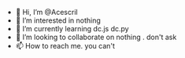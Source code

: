 - 👋 Hi, I’m @Acescril
- 👀 I’m interested in nothing
- 🌱 I’m currently learning dc.js dc.py
- 💞️ I’m looking to collaborate on nothing . don't ask
- 📫 How to reach me. you can't

<!---
--->
